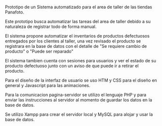 Prototipo de un Sistema automatizado para el area de taller de las tiendas Panafoto.

Este prototipo busca automatizar las tareas del area de taller debido a su naturaleza de registrar todo de forma manual.

El sistema propone automatizar el inventarios de productos defectuosos entregados por los clientes al taller, una vez revisado el producto se registrara en la base de datos
con el detalle de "Se requiere cambio de producto" o "Puede ser reparado"

El sistema tambien cuenta con sesiones para usuarios y ver el estado de su producto defectuoso junto con un aviso de que puede ir a retirar el producto.

Para el diseño de la interfaz de usuario se uso HTM y CSS para el diseño en general y Javascript para las animaciones.

Para la comunicacion pagina-servidor se utilizo el lenguaje PHP y para enviar las instrucciones al servidor al momento de guardar los datos en la base de datos.

Se utilizo Xampp para crear el servidor local y MySQL para alojar y usar la base de datos.
